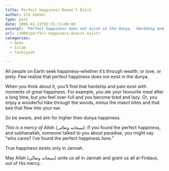 ```yaml
---
title: Perfect Happiness Doesn’t Exist
author: Ilm Seeker
type: post
date: 2006-01-21T03:31:31+00:00
excerpt: 'Perfect happiness does not exist in the dunya.  Hardship and pain exist with moments of great happiness.  This is a mercy of Allah.  Pine for the akhira.'
url: /2006/perfect-happiness-doesnt-exist/
categories:
  - Gems
  - Islam
  - Tazkiyyah

---
```

<p class="gem">
  All people on Earth seek happiness&#8211;whether it&#8217;s through wealth, or love, or piety. Few realize that perfect happiness does not exist in the dunya.
</p>

When you think about it, you&#8217;ll find that hardship and pain exist with moments of great happiness. For example, you ate your favourite meal after a long time, but you feel over-full and you become tired and lazy. Or, you enjoy a wonderful hike through the woods, minus the insect bites and that bee that flew into your ear.

So be aware, and aim for higher then dunya happiness.

_This is a mercy of Allah (سبحانه وتعالى)_. If you found the perfect happiness, and subhanallah, someone talked to you about paradise, you might say &#8220;who cares? I&#8217;ve found the perfect happiness _here_.&#8221;

<p class="gem">
  True happiness exists only in Jannah.
</p>

May Allah (سبحانه وتعالى) unite us all in Jannah and grant us all al-Firdaus, out of His mercy.